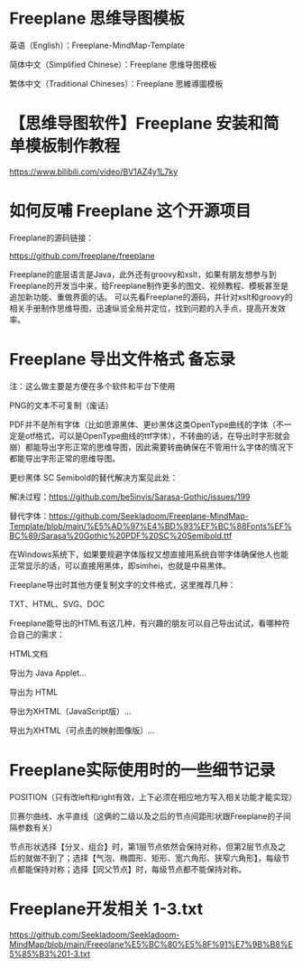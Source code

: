 # Freeplane 思维导图模板
英语（English）：Freeplane-MindMap-Template

简体中文（Simplified Chinese）：Freeplane 思维导图模板

繁体中文（Traditional Chineses）：Freeplane 思維導圖模板

# 【思维导图软件】Freeplane 安装和简单模板制作教程

https://www.bilibili.com/video/BV1AZ4y1L7ky

# 如何反哺 Freeplane 这个开源项目

Freeplane的源码链接：

https://github.com/freeplane/freeplane

Freeplane的底层语言是Java，此外还有groovy和xslt，如果有朋友想参与到Freeplane的开发当中来，给Freeplane制作更多的图文、视频教程、模板甚至是追加新功能、重做界面的话。
可以先看Freeplane的源码，并针对xslt和groovy的相关手册制作思维导图，迅速纵览全局并定位，找到问题的入手点，提高开发效率。

# Freeplane 导出文件格式 备忘录
注：这么做主要是方便在多个软件和平台下使用

PNG的文本不可复制（废话）

PDF并不是所有字体（比如思源黑体、更纱黑体这类OpenType曲线的字体（不一定是otf格式，可以是OpenType曲线的ttf字体），不转曲的话，在导出时字形就会崩）都能导出字形正常的思维导图，因此需要转曲确保在不管用什么字体的情况下都能导出字形正常的思维导图。

更纱黑体 SC Semibold的替代解决方案见此处：

解决过程：https://github.com/be5invis/Sarasa-Gothic/issues/199

替代字体：https://github.com/Seekladoom/Freeplane-MindMap-Template/blob/main/%E5%AD%97%E4%BD%93%EF%BC%88Fonts%EF%BC%89/Sarasa%20Gothic%20PDF%20SC%20Semibold.ttf

在Windows系统下，如果要规避字体版权又想直接用系统自带字体确保他人也能正常显示的话，可以直接用黑体，即simhei，也就是中易黑体。


Freeplane导出时其他方便复制文字的文件格式，这里推荐几种：

TXT、HTML、SVG、DOC


Freeplane能导出的HTML有这几种，有兴趣的朋友可以自己导出试试，看哪种符合自己的需求：

HTML文档

导出为 Java Applet…

导出为 HTML

导出为XHTML（JavaScript版）…

导出为XHTML（可点击的映射图像版）…


# Freeplane实际使用时的一些细节记录
POSITION（只有改left和right有效，上下必须在相应地方写入相关功能才能实现）

贝赛尔曲线、水平直线（这俩的二级以及之后的节点间距形状跟Freeplane的子间隔参数有关）

节点形状选择【分叉、组合】时，第1层节点依然会保持对称，但第2层节点及之后的就做不到了；选择【气泡、椭圆形、矩形、宽六角形、狭窄六角形】，每级节点都能保持对称；选择【同父节点】时，每级节点都不能保持对称。

# Freeplane开发相关 1-3.txt
https://github.com/Seekladoom/Seekladoom-MindMap/blob/main/Freeolane%E5%BC%80%E5%8F%91%E7%9B%B8%E5%85%B3%201-3.txt
